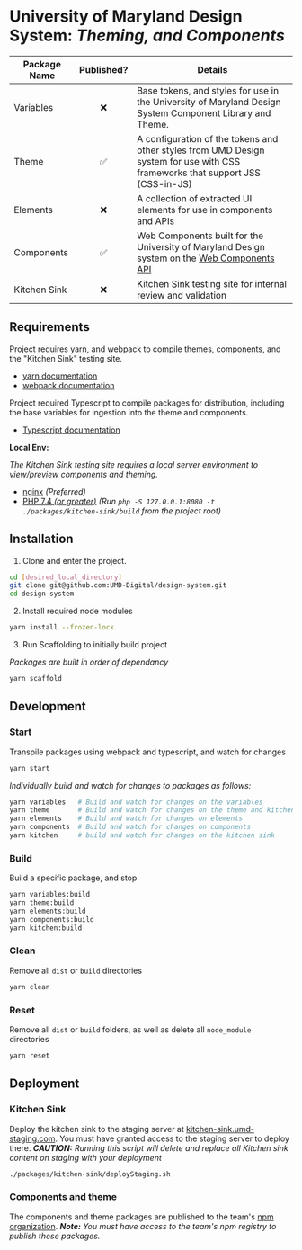 # University of Maryland Design System: _Theming, and Components_

| Package Name | Published? | Details                                                                                                                                                        |
| ------------ | :--------: | -------------------------------------------------------------------------------------------------------------------------------------------------------------- |
| Variables    |     ❌     | Base tokens, and styles for use in the University of Maryland Design System Component Library and Theme.                                                       |
| Theme        |     ✅     | A configuration of the tokens and other styles from UMD Design system for use with CSS frameworks that support JSS (CSS-in-JS)                                 |
| Elements     |     ❌     | A collection of extracted UI elements for use in components and APIs                                                                                           |
| Components   |     ✅     | Web Components built for the University of Maryland Design system on the [Web Components API](https://developer.mozilla.org/en-US/docs/Web/API/Web_components) |
| Kitchen Sink |     ❌     | Kitchen Sink testing site for internal review and validation                                                                                                   |

## Requirements

Project requires yarn, and webpack to compile themes, components, and the "Kitchen Sink" testing site.

- [yarn documentation](https://classic.yarnpkg.com/en/docs)
- [webpack documentation](https://webpack.js.org/concepts/)

Project required Typescript to compile packages for distribution, including the base variables for ingestion into the theme and components.

- [Typescript documentation](https://www.typescriptlang.org/)

**Local Env:**

_The Kitchen Sink testing site requires a local server environment to view/preview components and theming._

- [nginx](https://nginx.org/en/docs/) _(Preferred)_
- [PHP 7.4 _(or greater)_](https://www.php.net/manual/en/features.commandline.webserver.php) _(Run `php -S 127.0.0.1:8080 -t ./packages/kitchen-sink/build` from the project root)_

## Installation

1. Clone and enter the project.

```bash
cd [desired_local_directory]
git clone git@github.com:UMD-Digital/design-system.git
cd design-system
```

2. Install required node modules

```bash
yarn install --frozen-lock
```

3. Run Scaffolding to initially build project

_Packages are built in order of dependancy_

```bash
yarn scaffold
```

## Development

### Start

Transpile packages using webpack and typescript, and watch for changes

```bash
yarn start
```

_Individually build and watch for changes to packages as follows:_

```bash
yarn variables   # Build and watch for changes on the variables
yarn theme       # Build and watch for changes on the theme and kitchen sink
yarn elements    # Build and watch for changes on elements
yarn components  # Build and watch for changes on components
yarn kitchen     # build and watch for changes on the kitchen sink
```

### Build

Build a specific package, and stop.

```bash
yarn variables:build
yarn theme:build
yarn elements:build
yarn components:build
yarn kitchen:build
```

### Clean

Remove all `dist` or `build` directories

```bash
yarn clean
```

### Reset

Remove all `dist` or `build` folders, as well as delete all `node_module` directories

```bash
yarn reset
```

## Deployment

### Kitchen Sink

Deploy the kitchen sink to the staging server at [kitchen-sink.umd-staging.com](https://kitchen-sink.umd-staging.com). You must have granted access to the staging server to deploy there. _**CAUTION:** Running this script will delete and replace all Kitchen sink content on staging with your deployment_

```bash
./packages/kitchen-sink/deployStaging.sh
```

### Components and theme

The components and theme packages are published to the team's [npm organization](https://www.npmjs.com/). _**Note:** You must have access to the team's npm registry to publish these packages._
